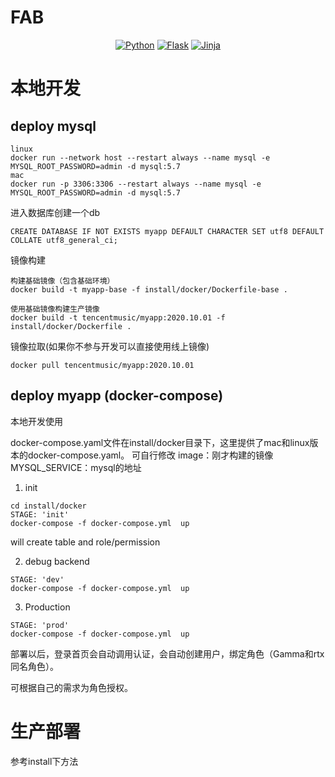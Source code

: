 # FAB

<p align="center">
  <a href="https://www.python.org/"><img src="https://img.shields.io/badge/Python-3.8.x-blue" alt="Python"></a>
  <a href="https://palletsprojects.com/p/flask/"><img src="https://img.shields.io/badge/Flask-v2.0.x-black" alt="Flask"></a>
  <a href="http://docs.jinkan.org/docs/jinja2/"><img src="https://img.shields.io/badge/Jinja-v2.2.x-green" alt="Jinja"></a>
</p>


# 本地开发

## deploy mysql

```
linux
docker run --network host --restart always --name mysql -e MYSQL_ROOT_PASSWORD=admin -d mysql:5.7
mac
docker run -p 3306:3306 --restart always --name mysql -e MYSQL_ROOT_PASSWORD=admin -d mysql:5.7

```
进入数据库创建一个db
```
CREATE DATABASE IF NOT EXISTS myapp DEFAULT CHARACTER SET utf8 DEFAULT COLLATE utf8_general_ci;
```
镜像构建


```
构建基础镜像（包含基础环境）
docker build -t myapp-base -f install/docker/Dockerfile-base .

使用基础镜像构建生产镜像
docker build -t tencentmusic/myapp:2020.10.01 -f install/docker/Dockerfile .
```

镜像拉取(如果你不参与开发可以直接使用线上镜像)
```
docker pull tencentmusic/myapp:2020.10.01
```

## deploy myapp (docker-compose)

本地开发使用

docker-compose.yaml文件在install/docker目录下，这里提供了mac和linux版本的docker-compose.yaml。
可自行修改
image：刚才构建的镜像
MYSQL_SERVICE：mysql的地址


1) init
```
cd install/docker
STAGE: 'init'
docker-compose -f docker-compose.yml  up
```
will create table and role/permission

2) debug backend
```
STAGE: 'dev'
docker-compose -f docker-compose.yml  up
```
3) Production
```
STAGE: 'prod'
docker-compose -f docker-compose.yml  up
```

部署以后，登录首页会自动调用认证，会自动创建用户，绑定角色（Gamma和rtx同名角色）。

可根据自己的需求为角色授权。

# 生产部署

参考install下方法
